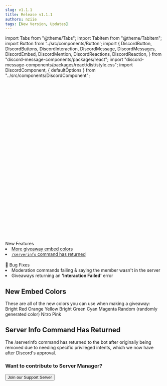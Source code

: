 ```yaml
---
slug: v1.1.1
title: Release v1.1.1
authors: nziie
tags: [New Version, Updates]
---
```

import Tabs from "@theme/Tabs";
import TabItem from "@theme/TabItem";
import Button from '../src/components/Button';
import { DiscordButton, DiscordButtons, DiscordInteraction, DiscordMessage, DiscordMessages, DiscordEmbed, DiscordMention, DiscordReactions, DiscordReaction, } from "discord-message-components/packages/react"; import "discord-message-components/packages/react/dist/style.css"; import DiscordComponent, { defaultOptions } from "../src/components/DiscordComponent";

<div className="update-new-features">
  <div className="title">
    <svg class="checkmark" xmlns="http://www.w3.org/2000/svg" viewBox="0 0 40 40"><path class="checkmark__check" fill="none" d="M14.1 27.2l7.1 7.2 16.7-16.8"/></svg> New Features
  </div>
  <li><a href="#new-embed-colors">More giveaway embed colors</a></li>
  <li><a href="#server-info-command-has-returned"><code>/serverinfo</code> command has returned</a></li>
</div>
<br/>
<div className="update-bug-fixes">
  <div className="title">
    🐛 Bug Fixes
  </div>
  <li>Moderation commands failing & saying the member wasn't in the server</li>
  <li>Giveaways returning an <strong>'Interaction Failed'</strong> error</li>
</div>

## New Embed Colors
These are all of the new colors you can use when making a giveaway:
<DiscordComponent>
  <DiscordMessage profile="servermanager">
    <DiscordEmbed borderColor="#ff0000">
    Bright Red
    </DiscordEmbed>
    <DiscordEmbed borderColor="#e67e22">
    Orange
    </DiscordEmbed>
    <DiscordEmbed borderColor="#fee75c">
    Yellow
    </DiscordEmbed>
    <DiscordEmbed borderColor="#7CFC00">
    Bright Green
    </DiscordEmbed>
    <DiscordEmbed borderColor="#00ffff">
    Cyan
    </DiscordEmbed>
    <DiscordEmbed borderColor="#e91e63">
    Magenta
    </DiscordEmbed>
    <DiscordEmbed>
    Random (randomly generated color)
    </DiscordEmbed>
    <DiscordEmbed borderColor="#f47fff">
    Nitro Pink
    </DiscordEmbed>
  </DiscordMessage>
</DiscordComponent>

## Server Info Command Has Returned

The <span className="mention">/serverinfo</span> command has returned to the bot after originally being removed due to needing specific privileged intents, which we now have after Discord's approval.

<h3>Want to contribute to Server Manager?</h3>

<div className="pyc-hero__actions">
  <Button link="https://discord.gg/6bCKvP24kb">Join our Support Server</Button>
</div>
